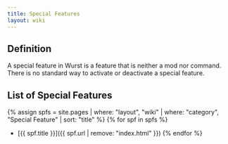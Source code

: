 ```yaml
---
title: Special Features
layout: wiki
---
```

## Definition
A special feature in Wurst is a feature that is neither a mod nor command. There is no standard way to activate or deactivate a special feature.

## List of Special Features
{% assign spfs = site.pages | where: "layout", "wiki" | where: "category", "Special Feature" | sort: "title" %}
{% for spf in spfs %}
- [{{ spf.title }}]({{ spf.url | remove: "index.html" }})
{% endfor %}
